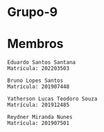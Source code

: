 # Grupo-9
# Membros
    Eduardo Santos Santana
    Matrícula: 202203503
    
    Bruno Lopes Santos 
    Matrícula: 201907448

    Yatherson Lucas Teodoro Souza
    Matrícula: 201912485

    Reydner Miranda Nunes
    Matrícula: 201907501
    

